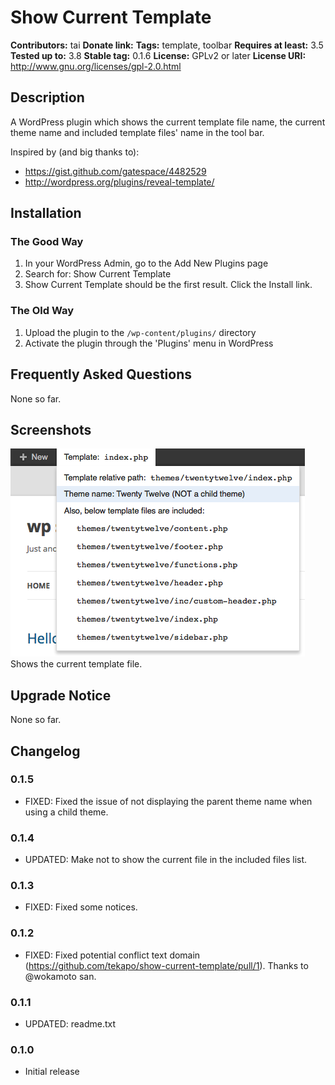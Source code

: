 # Show Current Template #
**Contributors:** tai
**Donate link:** 
**Tags:** template, toolbar
**Requires at least:** 3.5
**Tested up to:** 3.8
**Stable tag:** 0.1.6
**License:** GPLv2 or later
**License URI:** http://www.gnu.org/licenses/gpl-2.0.html


## Description ##
A WordPress plugin which shows the current template file name, the current theme name and included template files' name in the tool bar.

Inspired by (and big thanks to):

* https://gist.github.com/gatespace/4482529
* http://wordpress.org/plugins/reveal-template/


## Installation ##

### The Good Way ###

1. In your WordPress Admin, go to the Add New Plugins page
1. Search for: Show Current Template
1. Show Current Template should be the first result. Click the Install link.

### The Old Way ###

1. Upload the plugin to the `/wp-content/plugins/` directory
1. Activate the plugin through the 'Plugins' menu in WordPress

## Frequently Asked Questions ##

None so far.

## Screenshots ##

![](screenshot-1.png)
Shows the current template file.

## Upgrade Notice ##

None so far.

## Changelog ##

### 0.1.5 ###
* FIXED: Fixed the issue of not displaying the parent theme name when using a child theme.

### 0.1.4 ###
* UPDATED: Make not to show the current file in the included files list.

### 0.1.3 ###
* FIXED: Fixed some notices.

### 0.1.2 ###
* FIXED: Fixed potential conflict text domain (https://github.com/tekapo/show-current-template/pull/1).
  Thanks to @wokamoto san.

### 0.1.1 ###
* UPDATED: readme.txt

### 0.1.0 ###
* Initial release
